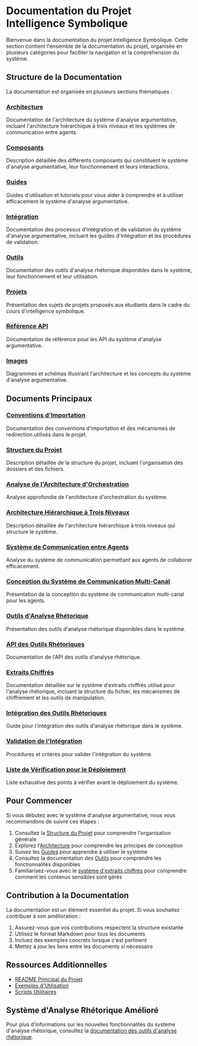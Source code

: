 # Documentation du Projet Intelligence Symbolique

Bienvenue dans la documentation du projet Intelligence Symbolique. Cette section contient l'ensemble de la documentation du projet, organisée en plusieurs catégories pour faciliter la navigation et la compréhension du système.

## Structure de la Documentation

La documentation est organisée en plusieurs sections thématiques :

### [Architecture](./architecture/README.md)
Documentation de l'architecture du système d'analyse argumentative, incluant l'architecture hiérarchique à trois niveaux et les systèmes de communication entre agents.

### [Composants](./composants/README.md)
Description détaillée des différents composants qui constituent le système d'analyse argumentative, leur fonctionnement et leurs interactions.

### [Guides](./guides/README.md)
Guides d'utilisation et tutoriels pour vous aider à comprendre et à utiliser efficacement le système d'analyse argumentative.

### [Intégration](./integration/README.md)
Documentation des processus d'intégration et de validation du système d'analyse argumentative, incluant les guides d'intégration et les procédures de validation.

### [Outils](./outils/README.md)
Documentation des outils d'analyse rhétorique disponibles dans le système, leur fonctionnement et leur utilisation.

### [Projets](./projets/README.md)
Présentation des sujets de projets proposés aux étudiants dans le cadre du cours d'intelligence symbolique.

### [Référence API](./reference/README.md)
Documentation de référence pour les API du système d'analyse argumentative.

### [Images](./images/README.md)
Diagrammes et schémas illustrant l'architecture et les concepts du système d'analyse argumentative.

## Documents Principaux

### [Conventions d'Importation](./conventions_importation.md)
Documentation des conventions d'importation et des mécanismes de redirection utilisés dans le projet.

### [Structure du Projet](./structure_projet.md)
Description détaillée de la structure du projet, incluant l'organisation des dossiers et des fichiers.

### [Analyse de l'Architecture d'Orchestration](./analyse_architecture_orchestration.md)
Analyse approfondie de l'architecture d'orchestration du système.

### [Architecture Hiérarchique à Trois Niveaux](./architecture_hierarchique_trois_niveaux.md)
Description détaillée de l'architecture hiérarchique à trois niveaux qui structure le système.

### [Système de Communication entre Agents](./architecture/communication_agents.md)
Analyse du système de communication permettant aux agents de collaborer efficacement.

### [Conception du Système de Communication Multi-Canal](./conception_systeme_communication_multi_canal.md)
Présentation de la conception du système de communication multi-canal pour les agents.

### [Outils d'Analyse Rhétorique](./outils_analyse_rhetorique.md)
Présentation des outils d'analyse rhétorique disponibles dans le système.

### [API des Outils Rhétoriques](./api_outils_rhetorique.md)
Documentation de l'API des outils d'analyse rhétorique.

### [Extraits Chiffrés](./extraits_chiffres.md)
Documentation détaillée sur le système d'extraits chiffrés utilisé pour l'analyse rhétorique, incluant la structure du fichier, les mécanismes de chiffrement et les outils de manipulation.

### [Intégration des Outils Rhétoriques](./integration_outils_rhetorique.md)
Guide pour l'intégration des outils d'analyse rhétorique dans le système.

### [Validation de l'Intégration](./validation_integration.md)
Procédures et critères pour valider l'intégration du système.

### [Liste de Vérification pour le Déploiement](./liste_verification_deploiement.md)
Liste exhaustive des points à vérifier avant le déploiement du système.

## Pour Commencer

Si vous débutez avec le système d'analyse argumentative, nous vous recommandons de suivre ces étapes :

1. Consultez la [Structure du Projet](./structure_projet.md) pour comprendre l'organisation générale
2. Explorez l'[Architecture](./architecture/README.md) pour comprendre les principes de conception
3. Suivez les [Guides](./guides/README.md) pour apprendre à utiliser le système
4. Consultez la documentation des [Outils](./outils/README.md) pour comprendre les fonctionnalités disponibles
5. Familiarisez-vous avec le [système d'extraits chiffrés](./extraits_chiffres.md) pour comprendre comment les contenus sensibles sont gérés

## Contribution à la Documentation

La documentation est un élément essentiel du projet. Si vous souhaitez contribuer à son amélioration :

1. Assurez-vous que vos contributions respectent la structure existante
2. Utilisez le format Markdown pour tous les documents
3. Incluez des exemples concrets lorsque c'est pertinent
4. Mettez à jour les liens entre les documents si nécessaire

## Ressources Additionnelles

- [README Principal du Projet](../README.md)
- [Exemples d'Utilisation](../examples/README.md)
- [Scripts Utilitaires](../scripts/README.md)

## Système d'Analyse Rhétorique Amélioré

Pour plus d'informations sur les nouvelles fonctionnalités du système d'analyse rhétorique, consultez la [documentation des outils d'analyse rhétorique](./outils/README.md).
